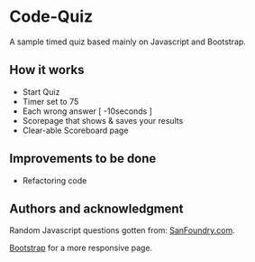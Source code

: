 # Code-Quiz

A sample timed quiz based mainly on Javascript and Bootstrap.

## How it works
- Start Quiz
- Timer set to 75
- Each wrong answer [ -10seconds ]
- Scorepage that shows & saves your results
- Clear-able Scoreboard page

## Improvements to be done
- Refactoring code

## Authors and acknowledgment
Random Javascript questions gotten from:
[SanFoundry.com](https://www.sanfoundry.com/1000-javascript-questions-answers/).

[Bootstrap](https://getbootstrap.com/) for a more responsive page.
